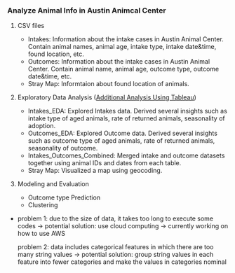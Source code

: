 ### Analyze Animal Info in Austin Animcal Center
1.  CSV files
	- Intakes: Information about the intake cases in Austin Animal Center. Contain animal names, animal age, intake type, intake date&time, found location, etc.
	- Outcomes: Information about the intake cases in Austin Animal Center. Contain animal name, animal age, outcome type, outcome date&time, etc.
	- Stray Map: Informtaion about found location of animals.
	
2. Exploratory Data Analysis ([Additional Analysis Using Tableau](https://public.tableau.com/app/profile/jungsoo.lee/viz/AnimalIntakeAnalysis/AnimalTypeIntakeTypeIntakeCondition))
	- Intakes_EDA: Explored Intakes data. Derived several insights such as intake type of aged animals, rate of returned animals, seasonality of adoption. 
	- Outcomes_EDA: Explored Outcome data. Derived several insights such as outcome type of aged animals, rate of returned animals, seasonality of outcome.
	- Intakes_Outcomes_Combined: Merged intake and outcome datasets together using animal IDs and dates from each table.
	- Stray Map: Visualized a map using geocoding.
	
3. Modeling and Evaluation
	- Outcome type Prediction
	- Clustering

* problem 1: due to the size of data, it takes too long to execute some codes
	-> potential solution: use cloud computing -> currently working on how to use AWS
  
  problem 2: data includes categorical features in which there are too many string values
	-> potential solution: group string values in each feature into fewer categories and make the values in categories nominal  

